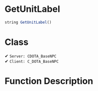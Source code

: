 # GetUnitLabel
```js
string GetUnitLabel()
```
# Class
✔ `Server: CDOTA_BaseNPC`  
✔ `Client: C_DOTA_BaseNPC`  

# Function Description

